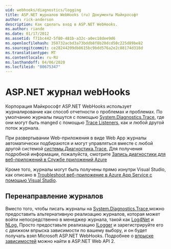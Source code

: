 ```yaml
---
uid: webhooks/diagnostics/logging
title: ASP.NET журналов WebHooks (ru) Документы Майкрософт
author: rick-anderson
description: Как сделать вход в ASP.NET WebHooks.
ms.author: riande
ms.date: 01/17/2012
ms.assetid: f71bc442-5f80-481b-a32c-a0ec18dee9d6
ms.openlocfilehash: 350732acbd3a73bddb8f8b20dcd50c225d89be82
ms.sourcegitcommit: ce28244209db8615bc9bdd576a2e2c88174d318d
ms.translationtype: MT
ms.contentlocale: ru-RU
ms.lasthandoff: 04/06/2020
ms.locfileid: "80675347"
---
```

# <a name="aspnet-webhooks-logging"></a>ASP.NET журнал webHooks

Корпорация Майкрософт ASP.NET WebHooks использует журналирование как способ отчетности о проблемах и проблемах. По умолчанию журналы пишутся с помощью [System.Diagnostics.Trace,](https://msdn.microsoft.com/library/system.diagnostics.trace) где они могут быть manged с помощью [Trace Listeners,](https://msdn.microsoft.com/library/system.diagnostics.tracelistener.aspx) как и любой другой поток журнала.

При развертывании Web-приложения в виде Web App журналы автоматически подбираются и могут управляться вместе с любой другой системой [системы.Диагностика.Trace.](https://msdn.microsoft.com/library/system.diagnostics.trace) Для получения подробной информации, пожалуйста, смотрите [Запись диагностики для веб-приложений в Службе приложений Azure](https://azure.microsoft.com/documentation/articles/web-sites-enable-diagnostic-log/)

Кроме того, журналы могут быть получены прямо изнутри Visual Studio, как описано в [Troubleshoot веб-приложение в Azure App Service с помощью Visual Studio](https://azure.microsoft.com/documentation/articles/web-sites-dotnet-troubleshoot-visual-studio/#webserverlogs).

## <a name="redirecting-logs"></a>Перенаправление журналов

Вместо того, чтобы писать журналы на [System.Diagnostics.Trace,](https://msdn.microsoft.com/library/system.diagnostics.trace)можно предоставить альтернативную реализацию журналов, которая может войти непосредственно в менеджер журнала, такой как [Log4Net](http://logging.apache.org/log4net/) и [NLog.](http://nlog-project.org/) Просто предоставьте реализацию [ILogger](https://github.com/aspnet/AspNetWebHooks/blob/master/src/Microsoft.AspNet.WebHooks.Common/Diagnostics/ILogger.cs) и зарегистрируйте его с движком впрыска зависимости по вашему выбору, и он будет получать взял Microsoft ASP.NET WebHooks. Подробнее о [впрыске зависимостей](https://www.asp.net/web-api/overview/advanced/dependency-injection) можно найти в ASP.NET Web API 2.
